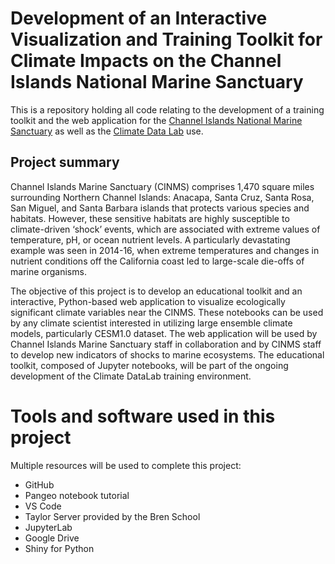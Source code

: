 # Development of an Interactive Visualization and Training Toolkit for Climate Impacts on the Channel Islands National Marine Sanctuary 

This is a repository holding all code relating to the development of a training toolkit and the web application for the [Channel Islands National Marine Sanctuary](https://channelislands.noaa.gov/) as well as the [Climate Data Lab](https://climate-datalab.org/) use.

## Project summary
Channel Islands Marine Sanctuary (CINMS) comprises 1,470 square miles surrounding Northern Channel Islands: Anacapa, Santa Cruz, Santa Rosa, San Miguel, and Santa Barbara islands that protects various species and habitats. However, these sensitive habitats are highly susceptible to climate-driven ‘shock’ events, which are associated with extreme values of temperature, pH, or ocean nutrient levels. A particularly devastating example was seen in 2014-16, when extreme temperatures and changes in nutrient conditions off the California coast led to large-scale die-offs of marine organisms. 

The objective of this project is to develop an educational toolkit and an interactive, Python-based web application to visualize ecologically significant climate variables near the CINMS. These notebooks can be used by any climate scientist interested in utilizing large ensemble climate models, particularly CESM1.0 dataset. The web application will be used by Channel Islands Marine Sanctuary staff in collaboration and by CINMS staff to develop new indicators of shocks to marine ecosystems. The educational toolkit, composed of Jupyter notebooks, will be part of the ongoing development of the Climate DataLab training environment.

# Tools and software used in this project
Multiple resources will be used to complete this project: 
- GitHub
- Pangeo notebook tutorial
- VS Code
- Taylor Server provided by the Bren School
- JupyterLab 
- Google Drive
- Shiny for Python
